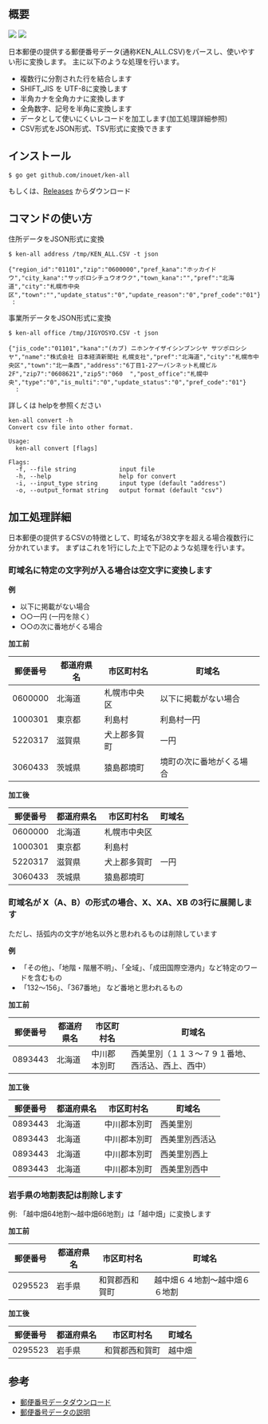 ## 概要

[![][circleci-svg]][circleci] [![][goreportcard-svg]][goreportcard]

[circleci]: https://circleci.com/gh/inouet/ken-all/tree/master
[circleci-svg]: https://circleci.com/gh/inouet/ken-all.svg?style=svg
[goreportcard]: https://goreportcard.com/report/github.com/inouet/ken-all
[goreportcard-svg]: https://goreportcard.com/badge/github.com/inouet/ken-all

日本郵便の提供する郵便番号データ(通称KEN_ALL.CSV)をパースし、使いやすい形に変換します。
主に以下のような処理を行います。

- 複数行に分割された行を結合します
- SHIFT_JIS を UTF-8に変換します
- 半角カナを全角カナに変換します
- 全角数字、記号を半角に変換します
- データとして使いにくいレコードを加工します(加工処理詳細参照)
- CSV形式をJSON形式、TSV形式に変換できます

## インストール

```
$ go get github.com/inouet/ken-all
```

もしくは、[Releases](https://github.com/inouet/ken-all/releases) からダウンロード

## コマンドの使い方

住所データをJSON形式に変換

```
$ ken-all address /tmp/KEN_ALL.CSV -t json

{"region_id":"01101","zip":"0600000","pref_kana":"ホッカイドウ","city_kana":"サッポロシチュウオウク","town_kana":"","pref":"北海道","city":"札幌市中央区","town":"","update_status":"0","update_reason":"0","pref_code":"01"}
 :
```

事業所データをJSON形式に変換

```
$ ken-all office /tmp/JIGYOSYO.CSV -t json

{"jis_code":"01101","kana":"(カブ) ニホンケイザイシンブンシヤ サツポロシシヤ","name":"株式会社 日本経済新聞社 札幌支社","pref":"北海道","city":"札幌市中央区","town":"北一条西","address":"6丁目1-2アーバンネット札幌ビル2F","zip7":"0608621","zip5":"060  ","post_office":"札幌中央","type":"0","is_multi":"0","update_status":"0","pref_code":"01"}
  :
```

詳しくは helpを参照ください

```
ken-all convert -h
Convert csv file into other format.

Usage:
  ken-all convert [flags]

Flags:
  -f, --file string            input file
  -h, --help                   help for convert
  -i, --input_type string      input type (default "address")
  -o, --output_format string   output format (default "csv")
```


## 加工処理詳細

日本郵便の提供するCSVの特徴として、町域名が38文字を超える場合複数行に分かれています。
まずはこれを1行にした上で下記のような処理を行います。

### 町域名に特定の文字列が入る場合は空文字に変換します

**例**

- 以下に掲載がない場合
- ○○一円 (一円を除く）
- ○○の次に番地がくる場合

**加工前**

| 郵便番号 | 都道府県名 | 市区町村名    | 町域名                   |
|----------|------------|---------------|--------------------------|
| 0600000  | 北海道     | 札幌市中央区  | 以下に掲載がない場合     |
| 1000301  | 東京都     | 利島村        | 利島村一円               |
| 5220317  | 滋賀県     | 犬上郡多賀町  | 一円                     |
| 3060433  | 茨城県     | 猿島郡境町    | 境町の次に番地がくる場合 |

**加工後**

| 郵便番号 | 都道府県名 | 市区町村名    | 町域名                   |
|----------|------------|---------------|--------------------------|
| 0600000  | 北海道     | 札幌市中央区  |                          |
| 1000301  | 東京都     | 利島村        |                          |
| 5220317  | 滋賀県     | 犬上郡多賀町  | 一円                     |
| 3060433  | 茨城県     | 猿島郡境町    |                          |


### 町域名が X（A、B）の形式の場合、X、XA、XB の3行に展開します

ただし、括弧内の文字が地名以外と思われるものは削除しています

**例**

- 「その他」、「地階・階層不明」、「全域」、「成田国際空港内」など特定のワードを含むもの
- 「132〜156」、「367番地」 など番地と思われるもの


**加工前**

| 郵便番号 | 都道府県名 | 市区町村名    | 町域名                                            |
|----------|------------|---------------|---------------------------------------------------|
| 0893443  | 北海道     | 中川郡本別町  | 西美里別（１１３〜７９１番地、西活込、西上、西中）|


**加工後**

| 郵便番号 | 都道府県名 | 市区町村名    | 町域名         |
|----------|------------|---------------|----------------|
| 0893443  | 北海道     | 中川郡本別町  | 西美里別       |
| 0893443  | 北海道     | 中川郡本別町  | 西美里別西活込 |
| 0893443  | 北海道     | 中川郡本別町  | 西美里別西上   |
| 0893443  | 北海道     | 中川郡本別町  | 西美里別西中   |


### 岩手県の地割表記は削除します

例: 「越中畑64地割〜越中畑66地割」は「越中畑」に変換します

**加工前**

| 郵便番号 | 都道府県名 | 市区町村名     | 町域名                         |
|----------|------------|----------------|--------------------------------|
| 0295523  | 岩手県     | 和賀郡西和賀町 | 越中畑６４地割〜越中畑６６地割 |

**加工後**

| 郵便番号 | 都道府県名 | 市区町村名     | 町域名 |
|----------|------------|----------------|--------|
| 0295523  | 岩手県     | 和賀郡西和賀町 | 越中畑 |


## 参考

* [郵便番号データダウンロード](http://www.post.japanpost.jp/zipcode/download.html)
* [郵便番号データの説明](http://www.post.japanpost.jp/zipcode/dl/readme.html)

